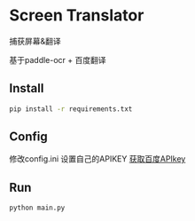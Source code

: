 # Screen Translator

捕获屏幕&翻译

基于paddle-ocr + 百度翻译


## Install
``` bash
pip install -r requirements.txt
```

## Config
修改config.ini
设置自己的APIKEY
[获取百度APIkey](https://ai.baidu.com/ai-doc/REFERENCE/Ck3dwjhhu)

## Run

```
python main.py
```
